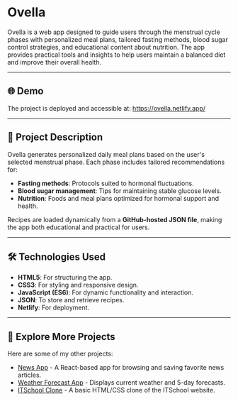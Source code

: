 # Ovella

Ovella is a web app designed to guide users through the menstrual cycle phases with personalized meal plans, tailored fasting methods, blood sugar control strategies, and educational content about nutrition. The app provides practical tools and insights to help users maintain a balanced diet and improve their overall health.

---

## 🌐 Demo

The project is deployed and accessible at: https://ovella.netlify.app/

---

## 📜 Project Description

Ovella generates personalized daily meal plans based on the user's selected menstrual phase. Each phase includes tailored recommendations for:

- **Fasting methods**: Protocols suited to hormonal fluctuations.
- **Blood sugar management**: Tips for maintaining stable glucose levels.
- **Nutrition**: Foods and meal plans optimized for hormonal support and health.

Recipes are loaded dynamically from a **GitHub-hosted JSON file**, making the app both educational and practical for users.

---

## 🛠️ Technologies Used

- **HTML5**: For structuring the app.
- **CSS3**: For styling and responsive design.
- **JavaScript (ES6)**: For dynamic functionality and interaction.
- **JSON**: To store and retrieve recipes.
- **Netlify**: For deployment.

---
## 🌟 Explore More Projects  

Here are some of my other projects:  

- [News App](https://github.com/Natalia798/news-app-np) - A React-based app for browsing and saving favorite news articles.  
- [Weather Forecast App](https://github.com/Natalia798/weather-forecast-app-np) - Displays current weather and 5-day forecasts.  
- [ITSchool Clone](https://github.com/Natalia798/website-clone-np) - A basic HTML/CSS clone of the ITSchool website.  

